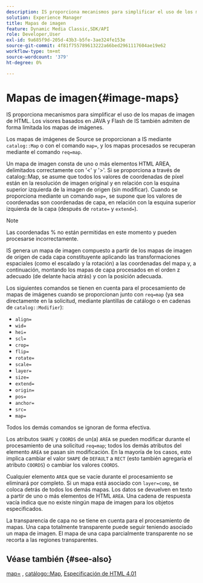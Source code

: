 ```yaml
---
description: IS proporciona mecanismos para simplificar el uso de los mapas de imagen de HTML. Los visores basados en JAVA y Flash de IS también admiten de forma limitada los mapas de imágenes.
solution: Experience Manager
title: Mapas de imagen
feature: Dynamic Media Classic,SDK/API
role: Developer,User
exl-id: 9a685f9d-205d-43b3-b5fe-3ae324fe153e
source-git-commit: 4f81f755789613222a66bed2961117604ae19e62
workflow-type: tm+mt
source-wordcount: '379'
ht-degree: 0%

---
```


# Mapas de imagen{#image-maps}

IS proporciona mecanismos para simplificar el uso de los mapas de imagen de HTML. Los visores basados en JAVA y Flash de IS también admiten de forma limitada los mapas de imágenes.

Los mapas de imágenes de Source se proporcionan a IS mediante `catalog::Map` o con el comando `map=`, y los mapas procesados se recuperan mediante el comando `req=map`.

Un mapa de imagen consta de uno o más elementos HTML AREA, delimitados correctamente con &#39;&lt;&#39; y &#39;>&#39;. Si se proporciona a través de catalog::Map, se asume que todos los valores de coordenadas de píxel están en la resolución de imagen original y en relación con la esquina superior izquierda de la imagen de origen (sin modificar). Cuando se proporciona mediante un comando `map=`, se supone que los valores de coordenadas son coordenadas de capa, en relación con la esquina superior izquierda de la capa (después de `rotate=` y `extend=`).

>[!NOTE]
>
>Las coordenadas % no están permitidas en este momento y pueden procesarse incorrectamente.

IS genera un mapa de imagen compuesto a partir de los mapas de imagen de origen de cada capa constituyente aplicando las transformaciones espaciales (como el escalado y la rotación) a las coordenadas del mapa y, a continuación, montando los mapas de capa procesados en el orden z adecuado (de delante hacia atrás) y con la posición adecuada.

Los siguientes comandos se tienen en cuenta para el procesamiento de mapas de imágenes cuando se proporcionan junto con `req=map` (ya sea directamente en la solicitud, mediante plantillas de catálogo o en cadenas de `catalog::Modifier`):

* `align=`
* `wid=`
* `hei=`
* `scl=`
* `crop=`
* `flip=`
* `rotate=`
* `scale=`
* `layer=`
* `size=`
* `extend=`
* `origin=`
* `pos=`
* `anchor=`
* `src=`
* `map=`

Todos los demás comandos se ignoran de forma efectiva.

Los atributos `SHAPE` y `COORDS` de un(a) `AREA` se pueden modificar durante el procesamiento de una solicitud `req=map`; todos los demás atributos del elemento `AREA` se pasan sin modificación. En la mayoría de los casos, esto implica cambiar el valor `SHAPE` de `DEFAULT` a `RECT` (esto también agregaría el atributo `COORDS`) o cambiar los valores `COORDS`.

Cualquier elemento `AREA` que se vacíe durante el procesamiento se eliminará por completo. Si un mapa está asociado con `layer=comp`, se coloca detrás de todos los demás mapas. Los datos se devuelven en texto a partir de uno o más elementos de HTML `AREA`. Una cadena de respuesta vacía indica que no existe ningún mapa de imagen para los objetos especificados.

La transparencia de capa no se tiene en cuenta para el procesamiento de mapas. Una capa totalmente transparente puede seguir teniendo asociado un mapa de imagen. El mapa de una capa parcialmente transparente no se recorta a las regiones transparentes.

## Véase también {#see-also}

[map=](../../../../../is-api/http-ref/image-serving-api-ref/c-http-protocol-reference/c-command-reference/r-map.md#reference-8f96545f196b4b7caa616e15c2363f06) , [catálogo::Map](/help/aem-is-ir-api/is-api/image-catalog/image-serving-api-ref/c-image-catalog-reference/c-image-svg-data-reference/c-image-data-reference/r-map-cat.md), [Especificación de HTML 4.01](https://www.w3.org/TR/html401/)
